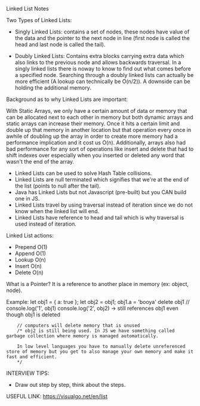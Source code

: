 Linked List Notes

Two Types of Linked Lists:

- Singly Linked Lists: contains a set of nodes, these nodes have value of the data and the pointer to the next node in line (first node is called the head and last node is called the tail).

- Doubly Linked Lists: Contains extra blocks carrying extra data which also links to the previous node and allows backwards traversal.  In a singly linked lists there is noway to know to find out what comes before a specified node.  Searching through a doubly linked lists can actually be more efficient (A lookup can technically be O(n/2)).  A downside can be holding the additional memory.

Background as to why Linked Lists are important:

With Static Arrays, we only have a certain amount of data or memory that can be allocated next to each other in memory but both dynamic arrays and static arrays can increase their memory.
Once it hits a certain limit and double up that memory in another location but that operation every once in awhile of doubling up the array in order to create more memory had a performance implication and it cost us O(n).
Additionally, arrays also had bad performance for any sort of operations like insert and delete that had to shift indexes over especially when you inserted or deleted any word that wasn't the end of the array.

- Linked Lists can be used to solve Hash Table collisions.
- Linked Lists are null terminated which signifies that we're at the end of the list (points to null after the tail).
- Java has Linked Lists but not Javascript (pre-built) but you CAN build one in JS.
- Linked Lists travel by using traversal instead of iteration since we do not know when the linked list will end.
- Linked Lists have reference to head and tail which is why traversal is used instead of iteration.

Linked List actions:
- Prepend O(1)
- Append O(1)
- Lookup O(n)
- Insert O(n)
- Delete O(n)

What is a Pointer?
It is a reference to another place in memory (ex: object, node).

Example:
        let obj1 = { a: true };
        let obj2 = obj1;
        obj1.a = 'booya'
        delete obj1
        // console.log('1', obj1)
        console.log('2', obj2) -> still references obj1 even though obj1 is deleted

        // computers will delete memory that is unused
        /* obj2 is still being used. In JS we have something called garbage collection where memory is managed automatically.

        In low level languages you have to manually delete unreferenced store of memory but you get to also manage your own memory and make it fast and efficient.
        */

INTERVIEW TIPS:

 - Draw out step by step, think about the steps.

USEFUL LINK: https://visualgo.net/en/list
